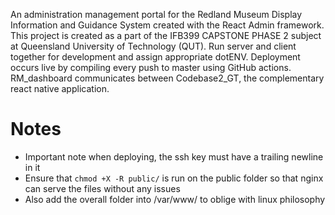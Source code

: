 An administration management portal for the Redland Museum Display Information and Guidance System created with the React Admin framework. This project is created as a part of the IFB399 CAPSTONE PHASE 2 subject at Queensland University of Technology (QUT). 
Run server and client together for development and assign appropriate dotENV. Deployment occurs live by compiling every push to master using GitHub actions. RM_dashboard communicates between Codebase2_GT, the complementary react native application. 

# Notes
* Important note when deploying, the ssh key must have a trailing newline in it 
* Ensure that `chmod +X -R public/` is run on the public folder so that nginx can serve the files without any issues
* Also add the overall folder into /var/www/ to oblige with linux philosophy